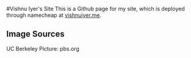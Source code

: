 #Vishnu Iyer's Site
This is a Github page for my site, which is deployed through namecheap at <a href = "http://vishnuiyer.me">vishnuiyer.me</a>.

Image Sources
--------------
UC Berkeley Picture: pbs.org

